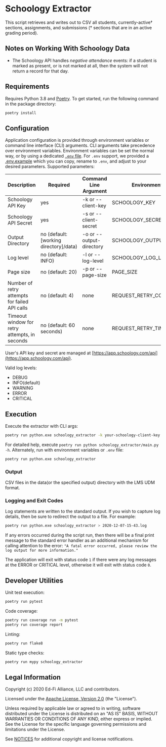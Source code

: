 # Schoology Extractor

This script retrieves and writes out to CSV all students, currently-active† sections, assignments,
and submissions († sections that are in an active grading period).

## Notes on Working With Schoology Data

* The Schoology API handles _negative attendance_ events: if a student is marked
  as present, or is not marked at all, then the system will not return a record
  for that day.

## Requirements

Requires Python 3.8 and [Poetry](https://python-poetry.org/). To get started,
run the following command in the package directory:

```bash
poetry install
```

## Configuration

Application configuration is provided through environment variables or command
line interface (CLI) arguments. CLI arguments take precedence over environment
variables. Environment variables can be set the normal way, or by using a
dedicated [`.env` file](https://pypi.org/project/python-dotenv/). For `.env`
support, we provided a [.env.example](.env.example) which you can copy, rename
to `.env`, and adjust to your desired parameters. Supported parameters:

| Description | Required | Command Line Argument | Environment Variable |
| ----------- | -------- | --------------------- | -------------------- |
| Schoology API Key | yes | -k or --client-key | SCHOOLOGY_KEY |
| Schoology API Secret | yes |  -s or --client-secret | SCHOOLOGY_SECRET |
| Output Directory | no (default: [working directory]/data) | -o or --output-directory | SCHOOLOGY_OUTPUT_PATH |
| Log level | no (default: INFO) | -l or --log-level | SCHOOLOGY_LOG_LEVEL |
| Page size | no (default: 20) | -p or --page-size | PAGE_SIZE |
| Number of retry attempts for failed API calls | no (default: 4) | none | REQUEST_RETRY_COUNT |
| Timeout window for retry attempts, in seconds | no (default: 60 seconds) | none | REQUEST_RETRY_TIMEOUT_SECONDS |

User's API key and secret are managed at
[https://app.schoology.com/api](https://app.schoology.com/api).

Valid log levels:
* DEBUG
* INFO(default)
* WARNING
* ERROR
* CRITICAL

## Execution

Execute the extractor with CLI args:

```bash
poetry run python.exe schoology_extractor -k your-schoology-client-key -s your-schoology-client-secret
```

For detailed help, execute `poetry run python schoology_extractor/main.py -h`.
Alternately, run with environment variables or `.env` file:

```bash
poetry run python.exe schoology_extractor
```

### Output

CSV files in the data(or the specified output) directory with the LMS UDM format.

### Logging and Exit Codes

Log statements are written to the standard output. If you wish to capture log
details, then be sure to redirect the output to a file. For example:

```bash
poetry run python.exe schoology_extractor > 2020-12-07-15-43.log
```

If any errors occurred during the script run, then there will be a final print
message to the standard error handler as an additional mechanism for calling
attention to the error: `"A fatal error occurred, please review the log output
for more information."`

The application will exit with status code `1` if there were any log messages at
the ERROR or CRITICAL level, otherwise it will exit with status code `0`.

## Developer Utilities

Unit test execution:

```bash
poetry run pytest
```

Code coverage:

```bash
poetry run coverage run -m pytest
poetry run coverage report
```

Linting:

```bash
poetry run flake8
```

Static type checks:

```bash
poetry run mypy schoology_extractor
```

## Legal Information

Copyright (c) 2020 Ed-Fi Alliance, LLC and contributors.

Licensed under the [Apache License, Version 2.0](LICENSE) (the "License").

Unless required by applicable law or agreed to in writing, software distributed
under the License is distributed on an "AS IS" BASIS, WITHOUT WARRANTIES OR
CONDITIONS OF ANY KIND, either express or implied. See the License for the
specific language governing permissions and limitations under the License.

See [NOTICES](NOTICES.md) for additional copyright and license notifications.
